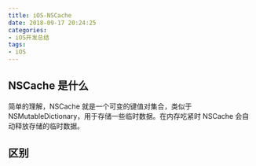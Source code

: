 ```yaml
---
title: iOS-NSCache
date: 2018-09-17 20:24:25
categories:
- iOS开发总结
tags:
- iOS
---
```

## NSCache 是什么
简单的理解，NSCache 就是一个可变的键值对集合，类似于 NSMutableDictionary，用于存储一些临时数据。在内存吃紧时 NSCache 会自动释放存储的临时数据。
## 区别

